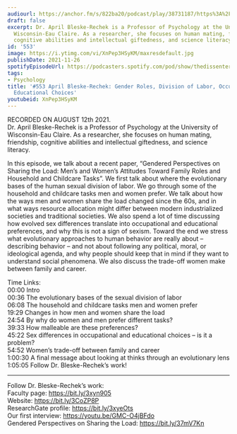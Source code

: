 ```yaml
---
audiourl: https://anchor.fm/s/822ba20/podcast/play/38731187/https%3A%2F%2Fd3ctxlq1ktw2nl.cloudfront.net%2Fstaging%2F2021-7-13%2Fb5b2ab4f-c099-bc8c-1721-83ea4e573816.m4a
draft: false
excerpt: Dr. April Bleske-Rechek is a Professor of Psychology at the University of
  Wisconsin-Eau Claire. As a researcher, she focuses on human mating, friendship,
  cognitive abilities and intellectual giftedness, and science literacy.
id: '553'
image: https://i.ytimg.com/vi/XnPep3HSyKM/maxresdefault.jpg
publishDate: 2021-11-26
spotifyEpisodeUrl: https://podcasters.spotify.com/pod/show/thedissenter/episodes/553-April-Bleske-Rechek-Gender-Roles--Division-of-Labor--Occupation-and-Educational-Choices-e15sfvj
tags:
- Psychology
title: '#553 April Bleske-Rechek: Gender Roles, Division of Labor, Occupation and
  Educational Choices'
youtubeid: XnPep3HSyKM
---
```

<div class="timelinks">

RECORDED ON AUGUST 12th 2021.  
Dr. April Bleske-Rechek is a Professor of Psychology at the University of Wisconsin-Eau Claire. As a researcher, she focuses on human mating, friendship, cognitive abilities and intellectual giftedness, and science literacy.

In this episode, we talk about a recent paper, “Gendered Perspectives on Sharing the Load: Men’s and Women’s Attitudes Toward Family Roles and Household and Childcare Tasks”. We first talk about where the evolutionary bases of the human sexual division of labor. We go through some of the household and childcare tasks men and women prefer. We talk about how the ways men and women share the load changed since the 60s, and in what ways resource allocation might differ between modern industrialized societies and traditional societies. We also spend a lot of time discussing how evolved sex differences translate into occupational and educational preferences, and why this is not a sign of sexism. Toward the end we stress what evolutionary approaches to human behavior are really about – describing behavior – and not about following any political, moral, or ideological agenda, and why people should keep that in mind if they want to understand social phenomena. We also discuss the trade-off women make between family and career.

Time Links:  
<time>00:00</time> Intro  
<time>00:36</time> The evolutionary bases of the sexual division of labor  
<time>06:08</time> The household and childcare tasks men and women prefer  
<time>19:29</time> Changes in how men and women share the load  
<time>24:54</time> By why do women and men prefer different tasks?  
<time>39:33</time> How malleable are these preferences?  
<time>45:22</time> Sex differences in occupational and educational choices – is it a problem?  
<time>54:52</time> Women’s trade-off between family and career  
<time>1:00:30</time> A final message about looking at thinks through an evolutionary lens  
<time>1:05:05</time> Follow Dr. Bleske-Rechek’s work!

---

Follow Dr. Bleske-Rechek’s work:  
Faculty page: https://bit.ly/3xyn905  
Website: https://bit.ly/3CoZP8P  
ResearchGate profile: https://bit.ly/3xyeOts  
Our first interview: https://youtu.be/GMC-O4jBFdo  
Gendered Perspectives on Sharing the Load: https://bit.ly/37mV7Kn
</div>

